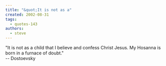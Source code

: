```yaml
---
title: "&quot;It is not as a"
created: 2002-08-31
tags: 
  - quotes-143
authors: 
  - steve
---
```


"It is not as a child that I believe and confess Christ Jesus. My Hosanna is born in a furnace of doubt."  
\-- Dostoevsky
